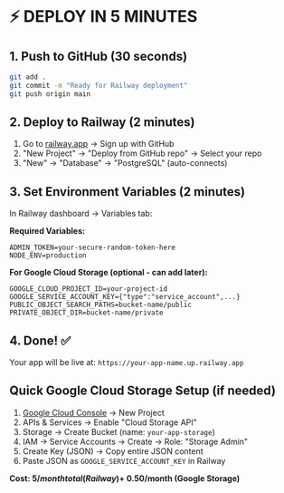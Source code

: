 # ⚡ DEPLOY IN 5 MINUTES

## 1. Push to GitHub (30 seconds)
```bash
git add .
git commit -m "Ready for Railway deployment"
git push origin main
```

## 2. Deploy to Railway (2 minutes)
1. Go to [railway.app](https://railway.app) → Sign up with GitHub
2. "New Project" → "Deploy from GitHub repo" → Select your repo
3. "New" → "Database" → "PostgreSQL" (auto-connects)

## 3. Set Environment Variables (2 minutes)
In Railway dashboard → Variables tab:

**Required Variables:**
```
ADMIN_TOKEN=your-secure-random-token-here
NODE_ENV=production
```

**For Google Cloud Storage (optional - can add later):**
```
GOOGLE_CLOUD_PROJECT_ID=your-project-id
GOOGLE_SERVICE_ACCOUNT_KEY={"type":"service_account",...}
PUBLIC_OBJECT_SEARCH_PATHS=bucket-name/public
PRIVATE_OBJECT_DIR=bucket-name/private
```

## 4. Done! ✅
Your app will be live at: `https://your-app-name.up.railway.app`

## Quick Google Cloud Storage Setup (if needed)
1. [Google Cloud Console](https://console.cloud.google.com) → New Project
2. APIs & Services → Enable "Cloud Storage API"
3. Storage → Create Bucket (name: `your-app-storage`)
4. IAM → Service Accounts → Create → Role: "Storage Admin"
5. Create Key (JSON) → Copy entire JSON content
6. Paste JSON as `GOOGLE_SERVICE_ACCOUNT_KEY` in Railway

**Cost: $5/month total (Railway) + ~$0.50/month (Google Storage)**
